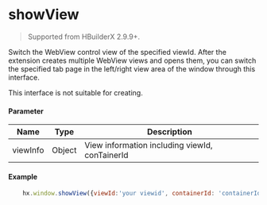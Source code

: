 # showView

> Supported from HBuilderX 2.9.9+.

Switch the WebView control view of the specified viewId. After the extension creates multiple WebView views and opens them, you can switch the specified tab page in the left/right view area of the window through this interface. 

This interface is not suitable for creating.

#### Parameter

|Name	|Type					|Description											|
|--		|--							|--												|
|viewInfo	|Object	| View information including viewId, conTainerId  |

#### Example
```Javascript
    hx.window.showView({viewId:'your viewid', containerId: 'containerId'});
```
